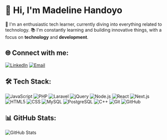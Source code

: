 # 👋 Hi, I'm Madeline Handoyo

🌱 I'm an enthusiastic tech learner, currently diving into everything related to technology.
📚 I'm constantly learning and building innovative things, with a focus on **technology** and **development**.

## 🌐 Connect with me:
[![LinkedIn](https://img.shields.io/badge/LinkedIn-blue?logo=linkedin)](https://www.linkedin.com/in/madelinehandoyo/)
[![Email](https://img.shields.io/badge/Email-red?logo=gmail)](mailto:midiline30@gmail.com)

## 🛠️ Tech Stack:

![JavaScript](https://img.shields.io/badge/JavaScript-yellow?logo=javascript)
![PHP](https://img.shields.io/badge/PHP-blue?logo=php)
![Laravel](https://img.shields.io/badge/Laravel-red?logo=laravel)
![jQuery](https://img.shields.io/badge/jQuery-blue?logo=jquery)
![Node.js](https://img.shields.io/badge/Node.js-green?logo=node.js)
![React](https://img.shields.io/badge/React-blue?logo=react)
![Next.js](https://img.shields.io/badge/Next.js-black?logo=next.js)
![HTML5](https://img.shields.io/badge/HTML5-red?logo=html5)
![CSS](https://img.shields.io/badge/CSS-blue?logo=css3)
![MySQL](https://img.shields.io/badge/MySQL-blue?logo=mysql)
![PostgreSQL](https://img.shields.io/badge/PostgreSQL-blue?logo=postgresql)
![C++](https://img.shields.io/badge/C%2B%2B-blue?logo=c%2B%2B)
![Git](https://img.shields.io/badge/Git-orange?logo=git)
![GitHub](https://img.shields.io/badge/GitHub-black?logo=github)

## 📊 GitHub Stats:

![GitHub Stats](https://github-readme-stats.vercel.app/api?username=madelinehandoyo&show_icons=true&hide_title=true)
